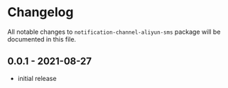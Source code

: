 # Changelog

All notable changes to `notification-channel-aliyun-sms` package will be documented in this file.

## 0.0.1 - 2021-08-27

- initial release
